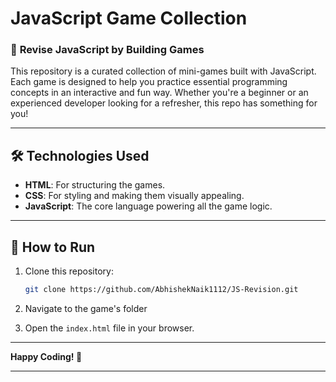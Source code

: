 # JavaScript Game Collection  

### 🚀 **Revise JavaScript by Building Games**  
This repository is a curated collection of mini-games built with JavaScript. Each game is designed to help you practice essential programming concepts in an interactive and fun way. Whether you're a beginner or an experienced developer looking for a refresher, this repo has something for you!   

---

## 🛠️ **Technologies Used**  
- **HTML**: For structuring the games.  
- **CSS**: For styling and making them visually appealing.  
- **JavaScript**: The core language powering all the game logic.  

---

## 🔧 **How to Run**  

1. Clone this repository:  
   ```bash  
   git clone https://github.com/AbhishekNaik1112/JS-Revision.git
   ```  
2. Navigate to the game's folder
   
3. Open the `index.html` file in your browser.  

---

**Happy Coding! 🎉**  

---